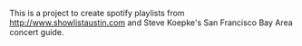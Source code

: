 This is a project to create spotify playlists from http://www.showlistaustin.com and Steve Koepke's San Francisco Bay Area concert guide.
